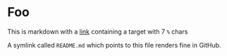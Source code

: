 # Foo
This is markdown with a [link](%%%%%%%) containing a target with 7 `%` chars

A symlink called `README.md` which points to this file renders fine in GitHub.
